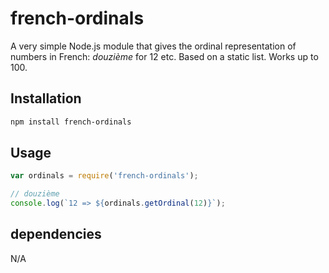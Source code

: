 # french-ordinals

A very simple Node.js module that gives the ordinal representation of numbers in French: _douzième_ for 12 etc. Based on a static list. Works up to 100.


## Installation 
```sh
npm install french-ordinals
```

## Usage

```javascript
var ordinals = require('french-ordinals');

// douzième
console.log(`12 => ${ordinals.getOrdinal(12)}`);
```

## dependencies

N/A
